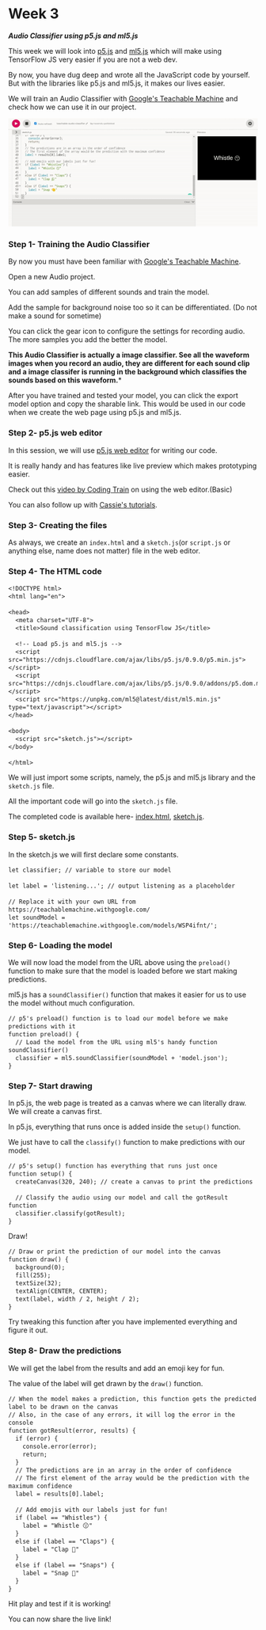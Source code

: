 # Week 3

***Audio Classifier using p5.js and ml5.js***

This week we will look into [p5.js](https://p5js.org/) and [ml5.js](https://ml5js.org/) which will make using TensorFlow JS very easier if you are not a web dev.

By now, you have dug deep and wrote all the JavaScript code by yourself. But with the libraries like p5.js and ml5.js, it makes our lives easier.

We will train an Audio Classifier with [Google's Teachable Machine](https://teachablemachine.withgoogle.com/) and check how we can use it in our project.

![Preview](https://raw.githubusercontent.com/colearninglounge/co-learning-lounge/master/Technology/Artificial%20Intelligence/project_based_learning/teachable-machine-audio-classifier.gif)

### Step 1- Training the Audio Classifier

By now you must have been familiar with [Google's Teachable Machine](https://teachablemachine.withgoogle.com/).

Open a new Audio project.

You can add samples of different sounds and train the model.

Add the sample for background noise too so it can be differentiated. (Do not make a sound for sometime)

You can click the gear icon to configure the settings for recording audio. The more samples you add the better the model.

**This Audio Classifier is actually a image classifier. See all the waveform images when you record an audio, they are different for each sound clip and a image classifer is running in the background which classifies the sounds based on this waveform.***

After you have trained and tested your model, you can click the export model option and copy the sharable link. This would be used in our code when we create the web page using p5.js and ml5.js.

### Step 2- p5.js web editor

In this session, we will use [p5.js web editor](https://editor.p5js.org/) for writing our code.

It is really handy and has features like live preview which makes prototyping easier.

Check out this [video by Coding Train](https://www.youtube.com/watch?v=MXs1cOlidWs) on using the web editor.(Basic)

You can also follow up with [Cassie's tutorials](https://www.youtube.com/watch?v=x1rJJRVTpAI).

### Step 3- Creating the files

As always, we create an ```index.html``` and a ```sketch.js```(or ```script.js``` or anything else, name does not matter) file in the web editor.

### Step 4- The HTML code

```
<!DOCTYPE html>
<html lang="en">

<head>
  <meta charset="UTF-8">
  <title>Sound classification using TensorFlow JS</title>

  <!-- Load p5.js and ml5.js -->
  <script src="https://cdnjs.cloudflare.com/ajax/libs/p5.js/0.9.0/p5.min.js"></script>
  <script src="https://cdnjs.cloudflare.com/ajax/libs/p5.js/0.9.0/addons/p5.dom.min.js"></script>
  <script src="https://unpkg.com/ml5@latest/dist/ml5.min.js" type="text/javascript"></script>
</head>

<body>
  <script src="sketch.js"></script>
</body>

</html>
```

We will just import some scripts, namely, the p5.js and ml5.js library and the ```sketch.js``` file.

All the important code will go into the ```sketch.js``` file.

The completed code is available here- [index.html](https://gist.github.com/navendu-pottekkat/296a759c7a65d46ec2dcf5c47068994a), [sketch.js](https://gist.github.com/navendu-pottekkat/e782dde7cda2db1671d7c9bc36c6c4c2).

### Step 5- sketch.js

In the sketch.js we will first declare some constants.

```
let classifier; // variable to store our model

let label = 'listening...'; // output listening as a placeholder

// Replace it with your own URL from https://teachablemachine.withgoogle.com/
let soundModel = 'https://teachablemachine.withgoogle.com/models/WSP4ifnt/';
```

### Step 6- Loading the model 

We will now load the model from the URL above using the ```preload()``` function to make sure that the model is loaded before we start making predictions.

ml5.js has a ```soundClassifier()``` function that makes it easier for us to use the model without much configuration.

```
// p5's preload() function is to load our model before we make predictions with it
function preload() {
  // Load the model from the URL using ml5's handy function soundClassifier()
  classifier = ml5.soundClassifier(soundModel + 'model.json');
}
```

### Step 7- Start drawing

In p5.js, the web page is treated as a canvas where we can literally draw. We will create a canvas first.

In p5.js, everything that runs once is added inside the ```setup()``` function.

We just have to call the ```classify()``` function to make predictions with our model.

```
// p5's setup() function has everything that runs just once
function setup() {
  createCanvas(320, 240); // create a canvas to print the predictions

  // Classify the audio using our model and call the gotResult function
  classifier.classify(gotResult);
}
```

Draw!

```
// Draw or print the prediction of our model into the canvas
function draw() {
  background(0);
  fill(255);
  textSize(32);
  textAlign(CENTER, CENTER);
  text(label, width / 2, height / 2);
}
```

Try tweaking this function after you have implemented everything and figure it out.

### Step 8- Draw the predictions

We will get the label from the results and add an emoji key for fun.

The value of the label will get drawn by the ```draw()``` function.

```
// When the model makes a prediction, this function gets the predicted label to be drawn on the canvas
// Also, in the case of any errors, it will log the error in the console
function gotResult(error, results) {
  if (error) {
    console.error(error);
    return;
  }
  // The predictions are in an array in the order of confidence
  // The first element of the array would be the prediction with the maximum confidence
  label = results[0].label;

  // Add emojis with our labels just for fun!
  if (label == "Whistles") {
    label = "Whistle 😗"
  }
  else if (label == "Claps") {
    label = "Clap 👏"
  }
  else if (label == "Snaps") {
    label = "Snap 🤏"
  }
}
```

Hit play and test if it is working!

You can now share the live link!
